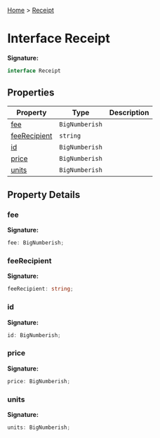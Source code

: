 [Home](../index.md) &gt; [Receipt](./receipt.md)

# Interface Receipt


<b>Signature:</b>

```typescript
interface Receipt 
```

## Properties

|  Property | Type | Description |
|  --- | --- | --- |
|  [fee](./receipt.md#fee-property) | `BigNumberish` |  |
|  [feeRecipient](./receipt.md#feeRecipient-property) | `string` |  |
|  [id](./receipt.md#id-property) | `BigNumberish` |  |
|  [price](./receipt.md#price-property) | `BigNumberish` |  |
|  [units](./receipt.md#units-property) | `BigNumberish` |  |

## Property Details

<a id="fee-property"></a>

### fee

<b>Signature:</b>

```typescript
fee: BigNumberish;
```

<a id="feeRecipient-property"></a>

### feeRecipient

<b>Signature:</b>

```typescript
feeRecipient: string;
```

<a id="id-property"></a>

### id

<b>Signature:</b>

```typescript
id: BigNumberish;
```

<a id="price-property"></a>

### price

<b>Signature:</b>

```typescript
price: BigNumberish;
```

<a id="units-property"></a>

### units

<b>Signature:</b>

```typescript
units: BigNumberish;
```
